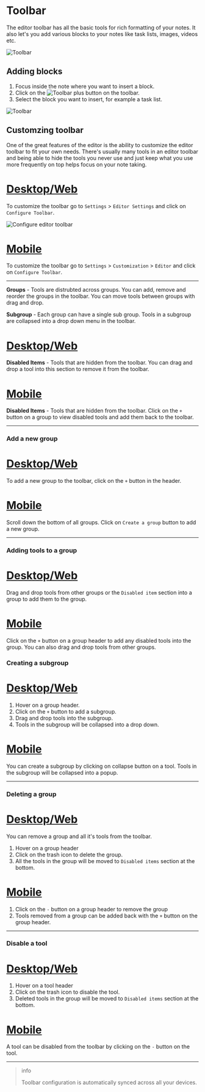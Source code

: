 # Toolbar

The editor toolbar has all the basic tools for rich formatting of your notes. It also let's you add various blocks to your notes like task lists, images, videos etc.

![Toolbar](/toolbar-editor.png)

## Adding blocks

1. Focus inside the note where you want to insert a block.
2. Click on the ![Toolbar plus](/toolbar-plus.png) button on the toolbar.
3. Select the block you want to insert, for example a task list.

![Toolbar](/toolbar-blocks.png)

## Customzing toolbar

One of the great features of the editor is the ability to customize the editor toolbar to fit your own needs. There's usually many tools in an editor toolbar and being able to hide the tools you never use and just keep what you use more frequently on top helps focus on your note taking.

# [Desktop/Web](#/tab/web)

To customize the toolbar go to `Settings` > `Editor Settings` and click on `Configure Toolbar`.

![Configure editor toolbar](/config-toolbar-desktop.png)

# [Mobile](#/tab/mobile)

To customize the toolbar go to `Settings` > `Customization` > `Editor` and click on `Configure Toolbar`.

---

**Groups** - Tools are distrubted across groups. You can add, remove and reorder the groups in the toolbar. You can move tools between groups with drag and drop.

**Subgroup** - Each group can have a single sub group. Tools in a subgroup are collapsed into a drop down menu in the toolbar.

# [Desktop/Web](#/tab/web)

**Disabled Items** - Tools that are hidden from the toolbar. You can drag and drop a tool into this section to remove it from the toolbar.

# [Mobile](#/tab/mobile)

**Disabled Items** - Tools that are hidden from the toolbar. Click on the `+` button on a group to view disabled tools and add them back to the toolbar.

---

### Add a new group

# [Desktop/Web](#/tab/web)

To add a new group to the toolbar, click on the `+` button in the header.

# [Mobile](#/tab/mobile)

Scroll down the bottom of all groups. Click on `Create a group` button to add a new group.

---

### Adding tools to a group

# [Desktop/Web](#/tab/web)

Drag and drop tools from other groups or the `Disabled item` section into a group to add them to the group.

# [Mobile](#/tab/mobile)

Click on the `+` button on a group header to add any disabled tools into the group. You can also drag and drop tools from other groups.

### Creating a subgroup

# [Desktop/Web](#/tab/web)

1. Hover on a group header.
2. Click on the `+` button to add a subgroup.
3. Drag and drop tools into the subgroup.
4. Tools in the subgroup will be collapsed into a drop down.

# [Mobile](#/tab/mobile)

You can create a subgroup by clicking on collapse button on a tool. Tools in the subgroup will be collapsed into a popup.

---

### Deleting a group

# [Desktop/Web](#/tab/web)

You can remove a group and all it's tools from the toolbar.

1. Hover on a group header
2. Click on the trash icon to delete the group.
3. All the tools in the group will be moved to `Disabled items` section at the bottom.

# [Mobile](#/tab/mobile)

1. Click on the `-` button on a group header to remove the group
2. Tools removed from a group can be added back with the `+` button on the group header.

---

### Disable a tool

# [Desktop/Web](#/tab/web)

1. Hover on a tool header
2. Click on the trash icon to disable the tool.
3. Deleted tools in the group will be moved to `Disabled items` section at the bottom.

# [Mobile](#/tab/mobile)

A tool can be disabled from the toolbar by clicking on the `-` button on the tool.

---

> info
>
> Toolbar configuration is automatically synced across all your devices.
